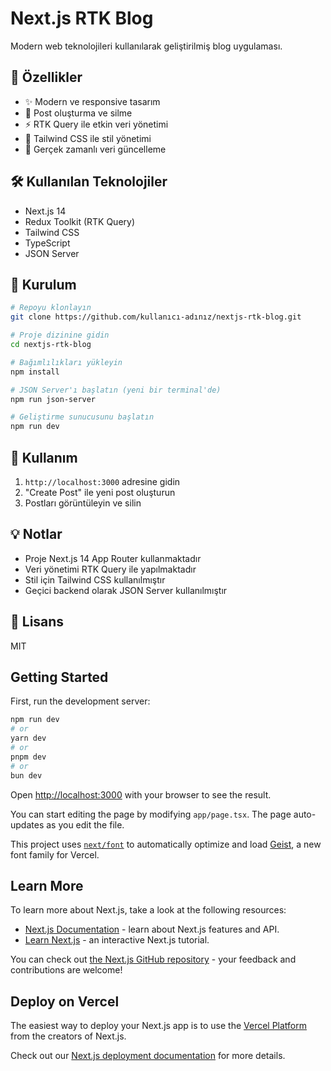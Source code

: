 # Next.js RTK Blog

Modern web teknolojileri kullanılarak geliştirilmiş blog uygulaması.

## 🚀 Özellikler

- ✨ Modern ve responsive tasarım
- 📝 Post oluşturma ve silme
- ⚡ RTK Query ile etkin veri yönetimi
- 🎨 Tailwind CSS ile stil yönetimi
- 🔄 Gerçek zamanlı veri güncelleme

## 🛠️ Kullanılan Teknolojiler

- Next.js 14
- Redux Toolkit (RTK Query)
- Tailwind CSS
- TypeScript
- JSON Server

## 🚀 Kurulum

```bash
# Repoyu klonlayın
git clone https://github.com/kullanıcı-adınız/nextjs-rtk-blog.git

# Proje dizinine gidin
cd nextjs-rtk-blog

# Bağımlılıkları yükleyin
npm install

# JSON Server'ı başlatın (yeni bir terminal'de)
npm run json-server

# Geliştirme sunucusunu başlatın
npm run dev
```

## 📝 Kullanım

1. `http://localhost:3000` adresine gidin
2. "Create Post" ile yeni post oluşturun
3. Postları görüntüleyin ve silin

## 💡 Notlar

- Proje Next.js 14 App Router kullanmaktadır
- Veri yönetimi RTK Query ile yapılmaktadır
- Stil için Tailwind CSS kullanılmıştır
- Geçici backend olarak JSON Server kullanılmıştır

## 📄 Lisans

MIT

## Getting Started

First, run the development server:

```bash
npm run dev
# or
yarn dev
# or
pnpm dev
# or
bun dev
```

Open [http://localhost:3000](http://localhost:3000) with your browser to see the result.

You can start editing the page by modifying `app/page.tsx`. The page auto-updates as you edit the file.

This project uses [`next/font`](https://nextjs.org/docs/app/building-your-application/optimizing/fonts) to automatically optimize and load [Geist](https://vercel.com/font), a new font family for Vercel.

## Learn More

To learn more about Next.js, take a look at the following resources:

- [Next.js Documentation](https://nextjs.org/docs) - learn about Next.js features and API.
- [Learn Next.js](https://nextjs.org/learn) - an interactive Next.js tutorial.

You can check out [the Next.js GitHub repository](https://github.com/vercel/next.js) - your feedback and contributions are welcome!

## Deploy on Vercel

The easiest way to deploy your Next.js app is to use the [Vercel Platform](https://vercel.com/new?utm_medium=default-template&filter=next.js&utm_source=create-next-app&utm_campaign=create-next-app-readme) from the creators of Next.js.

Check out our [Next.js deployment documentation](https://nextjs.org/docs/app/building-your-application/deploying) for more details.
